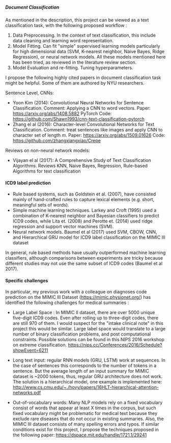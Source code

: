 
##### Document Classification

As mentioned in the description, this project can be viewed as a text classification task, with the following proposed workflow :

1. Data Preprocessing. In the context of text classification, this include data cleaning and learning word representation.
2. Model Fitting. Can fit "simple" supervised learning models particularly for high dimensional data (SVM, K-nearest neighbor, Naive Bayes, Ridge Regression), or neural network models. All these models mentioned here has been tried, as reviewed in the literature review section.
3. Model Evaluation and re-fitting. Tuning hyperparameters.

I propose the following highly cited papers in document classification task might be helpful. Some of them are authored by NYU researchers.

Sentence Level, CNNs:

- Yoon Kim (2014): Convolutional Neural Networks for Sentence Classification. Comment: Applying a CNN to word vectors. Paper: https://arxiv.org/abs/1408.5882 PyTorch Code: https://github.com/Shawn1993/cnn-text-classification-pytorch
- Zhang el al (2016): Character-level Convolutional Networks for Text Classification. Comment: treat sentences like images and apply CNN to character set of length $m$. Paper: https://arxiv.org/abs/1509.01626 Code:
https://github.com/zhangxiangxiao/Crepe

Reviews on non-neural network models:
- Vijayan el al (2017): A Comprehensive Study of
Text Classification Algorithms. Reviews KNN, Naive Bayes, Regression, Rule-based Algorithms for text classification


#### ICD9 label prediction

- Rule based systems, such as Goldstein et al. (2007), have consisted mainly of hand-crafted rules to capture lexical elements (e.g. short, meaningful sets of words).
- Simple machine learning techniques. Larkey and Croft (1995) used a combination of K-nearest neighbor and Bayesian classifiers to predict ICD9 codes, while Lita et. (2008) and Perotte et. (2014) used ridge regression and support vector machines (SVM).
- Neural network models. Baumel et al (2017) used SVM, CBOW, CNN, and Hierarchical GRU model for ICD9 label classification on the MIMIC III dataset

In general, rule based methods have usually outperformed machine learning classifiers, although comparisons between experiments are tricky because different studies may not use the same subset of ICD9 codes (Baumel et al 2017).


#### Specific challenges
In particular, my previous work with a colleague on diagnoses code prediction on the MIMIC III Dataset (https://mimic.physionet.org/) has identified the following challenges for medical summaries :

- Large Label Space : In MIMIC II dataset, there are over 5000 unique five-digit ICD9 codes. Even after rolling up to three-digit codes, there are still 970 of them. I would suspect for the "intake clinical note" in this project this would be similar. Large label space would translate to a large number of binary classification problems, and post computational constraints. Possible solutions can be found in this NIPS 2016 workshop on extreme classification. https://nips.cc/Conferences/2016/Schedule?showEvent=6211

- Long text input: regular RNN models (GRU, LSTM) work at sequences. In the case of sentences this corresponds to the number of tokens in a sentence. But the average length of an input summary for MIMIC dataset is ~2000 tokens, thus, regular GRU architecture does not work. The solution is a hierarchical model, one example is implemented here: http://www.cs.cmu.edu/~./hovy/papers/16HLT-hierarchical-attention-networks.pdf

- Out-of-vocabulary words: Many NLP models rely on a fixed vocabulary consist of words that appear at least X times in the corpus, but such fixed vocabulary might be problematic for medical text because they exclude rare diseases that do not occur in existing summaries. Also, the MIMIC III dataset consists of many spelling errors and typos. If similar conditions exist for this project, I propose the techniques proposed in the following paper: https://dspace.mit.edu/handle/1721.1/29241
